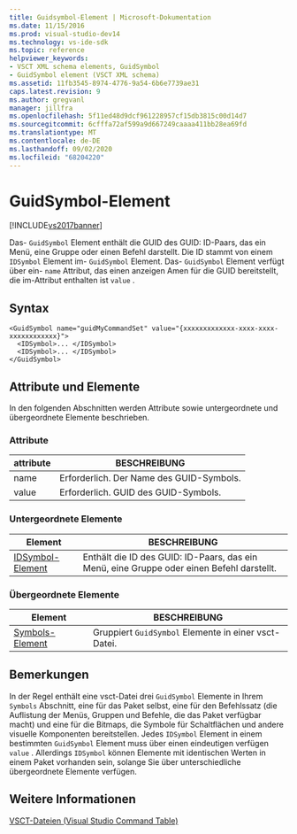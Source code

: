 ```yaml
---
title: Guidsymbol-Element | Microsoft-Dokumentation
ms.date: 11/15/2016
ms.prod: visual-studio-dev14
ms.technology: vs-ide-sdk
ms.topic: reference
helpviewer_keywords:
- VSCT XML schema elements, GuidSymbol
- GuidSymbol element (VSCT XML schema)
ms.assetid: 11fb3545-8974-4776-9a54-6b6e7739ae31
caps.latest.revision: 9
ms.author: gregvanl
manager: jillfra
ms.openlocfilehash: 5f11ed48d9dcf961228957cf15db3815c00d14d7
ms.sourcegitcommit: 6cfffa72af599a9d667249caaaa411bb28ea69fd
ms.translationtype: MT
ms.contentlocale: de-DE
ms.lasthandoff: 09/02/2020
ms.locfileid: "68204220"
---
```

# <a name="guidsymbol-element"></a>GuidSymbol-Element
[!INCLUDE[vs2017banner](../includes/vs2017banner.md)]

Das- `GuidSymbol` Element enthält die GUID des GUID: ID-Paars, das ein Menü, eine Gruppe oder einen Befehl darstellt. Die ID stammt von einem `IDSymbol` Element im- `GuidSymbol` Element. Das- `GuidSymbol` Element verfügt über ein- `name` Attribut, das einen anzeigen Amen für die GUID bereitstellt, die im-Attribut enthalten ist `value` .  
  
## <a name="syntax"></a>Syntax  
  
```  
<GuidSymbol name="guidMyCommandSet" value="{xxxxxxxxxxxxx-xxxx-xxxx-xxxxxxxxxxxx}">  
  <IDSymbol>... </IDSymbol>  
  <IDSymbol>... </IDSymbol>  
</GuidSymbol>  
```  
  
## <a name="attributes-and-elements"></a>Attribute und Elemente  
 In den folgenden Abschnitten werden Attribute sowie untergeordnete und übergeordnete Elemente beschrieben.  
  
### <a name="attributes"></a>Attribute  
  
|attribute|BESCHREIBUNG|  
|---------------|-----------------|  
|name|Erforderlich. Der Name des GUID-Symbols.|  
|value|Erforderlich. GUID des GUID-Symbols.|  
  
### <a name="child-elements"></a>Untergeordnete Elemente  
  
|Element|BESCHREIBUNG|  
|-------------|-----------------|  
|[IDSymbol-Element](../extensibility/idsymbol-element.md)|Enthält die ID des GUID: ID-Paars, das ein Menü, eine Gruppe oder einen Befehl darstellt.|  
  
### <a name="parent-elements"></a>Übergeordnete Elemente  
  
|Element|BESCHREIBUNG|  
|-------------|-----------------|  
|[Symbols-Element](../extensibility/symbols-element.md)|Gruppiert `GuidSymbol` Elemente in einer vsct-Datei.|  
  
## <a name="remarks"></a>Bemerkungen  
 In der Regel enthält eine vsct-Datei drei `GuidSymbol` Elemente in Ihrem `Symbols` Abschnitt, eine für das Paket selbst, eine für den Befehlssatz (die Auflistung der Menüs, Gruppen und Befehle, die das Paket verfügbar macht) und eine für die Bitmaps, die Symbole für Schaltflächen und andere visuelle Komponenten bereitstellen. Jedes `IDSymbol` Element in einem bestimmten `GuidSymbol` Element muss über einen eindeutigen verfügen `value` . Allerdings `IDSymbol` können Elemente mit identischen Werten in einem Paket vorhanden sein, solange Sie über unterschiedliche übergeordnete Elemente verfügen.  
  
## <a name="see-also"></a>Weitere Informationen  
 [VSCT-Dateien (Visual Studio Command Table)](../extensibility/internals/visual-studio-command-table-dot-vsct-files.md)
